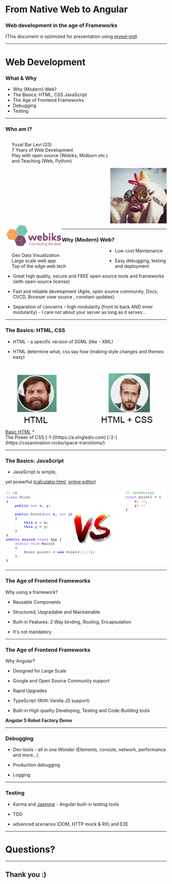 # From Native Web to Angular
### Web development in the age of Frameworks

(This document is optimized for presentation using [reveal-md](https://github.com/webpro/reveal-md))

---

# Web Development


### What &amp; Why
* Why (Modern) Web?
* The Basics: HTML, CSS JavaScript
* The Age of Frontend Frameworks
* Debugging
* Testing

---

### Who am I?
<p style="float:left; width: 60%; text-align:left; padding: 0 20px">
Yuval Bar Levi (33) <br> 7 Years of Web Development <br>
Play with open source (Webiks, Midburn etc.) and Teaching (Web, Python) <br>
</p>
<div style="float:right;width: 35%;">
    <img src="./my_profile.jpg" style="max-height:30vh">
</div>
<div style="clear: both;"></div>
<div style="float:left;width:35%;">
    <a href="http://webiks.com/" target="_blank">
        <img src="./webiks.png" style="max-height:30vh">
    </a>
</div>
<p style="float:left; width: 60%; text-align:left; padding: 0 20px">
    Geo Data Visualization <br>
    Large scale web app <br>
    Top of the edge web tech <br>
</p>



---

### Why (Modern) Web?
* Low cost Maintenance
<!-- .element: class="fragment" -->
* Easy debugging, testing and deployment
<!-- .element: class="fragment" -->
* Great high quality, secure and FREE open-source tools and frameworks (with open-source license)
<!-- .element: class="fragment" -->
* Fast and reliable development (Agile, open source community, Docs, CI/CD, Browser view source , constant updates)
<!-- .element: class="fragment" -->
* Separation of concerns - high modularity (front to back AND inner modularity) - I care not about your server as long as it serves...
<!-- .element: class="fragment" -->


---

### The Basics: HTML, CSS

* HTML - a specific version of SGML (like - XML)
<!-- .element: class="fragment" -->
* HTML determine what, css say how (making style changes and themes easy)
<!-- .element: class="fragment" -->


<div>
    <img src="./HTML_CSS.png" style="max-height:20vh">
</div>
<!-- .element: class="fragment" -->
<a href="Calculator.html" target="_blank">Basic HTML</a>
<!-- .element: class="fragment" -->
* <div>The Power of CSS [-1-](https://a.singlediv.com) [-2-](https://cssanimation.rocks/space-transitions/)</div>
<!-- .element: class="fragment" -->

---

### The Basics: JavaScript

* JavaScript is simple, 
<!-- .element: class="fragment" -->
yet powerful (<a href="/Calculator.html" target="_blank">calculator.html</a>, [online editor](https://codepen.io/Venerons/pen/BvHbK))


<div>
    <img src="./csharp_vs_js.png">
</div>

---

### The Age of Frontend Frameworks
Why using a framework?
- Reusable Components
<!-- .element: class="fragment" -->
- Structured, Upgradable and Maintainable
<!-- .element: class="fragment" -->
- Built-in Features: 2 Way binding, Routing, Encapsulation
<!-- .element: class="fragment" -->
- It's not mandatory
<!-- .element: class="fragment" -->

---

### The Age of Frontend Frameworks
Why Angular?
- Designed for Large Scale
<!-- .element: class="fragment" -->
- Google and Open Source Community support
<!-- .element: class="fragment" -->
- Rapid Upgrades
<!-- .element: class="fragment" -->
- TypeScript (With Vanilla JS support)
<!-- .element: class="fragment" -->
- Built-in High quality Developing, Testing and Code-Building tools
<!-- .element: class="fragment" -->

__Angular 5 Robot Factory Demo__
<!-- .element: class="fragment" -->

---


### Debugging
* Dev-tools - all in one Wonder (Elements, console, network, performance and more...)
<!-- .element: class="fragment" -->
* Production debugging
<!-- .element: class="fragment" -->
* Logging


---

### Testing 
* Karma and [Jasmine](https://jasmine.github.io/pages/docs_home.html) - Angular built-in testing tools
<!-- .element: class="fragment" -->
* TDD
<!-- .element: class="fragment" -->
* advanced scenarios (DOM, HTTP mock & RX) and E2E



---

# Questions? 

---

## Thank you :)
